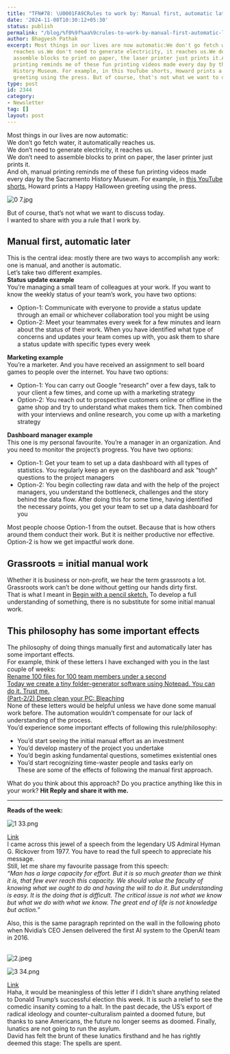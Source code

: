 ```yaml
---
title: "TFN#78: \U0001FA9CRules to work by: Manual first, automatic later"
date: '2024-11-08T10:30:12+05:30'
status: publish
permalink: "/blog/%f0%9f%aa%9crules-to-work-by-manual-first-automatic-later"
author: Bhagyesh Pathak
excerpt: Most things in our lives are now automatic:We don't go fetch water, it automatically
  reaches us.We don't need to generate electricity, it reaches us.We don't need to
  assemble blocks to print on paper, the laser printer just prints it.And oh, manual
  printing reminds me of these fun printing videos made every day by the Sacramento
  History Museum. For example, in this YouTube shorts, Howard prints a Happy Halloween
  greeting using the press. But of course, that's not what we want to discuss...
type: post
id: 2344
category:
- Newsletter
tag: []
layout: post
---
```


Most things in our lives are now automatic:  
We don’t go fetch water, it automatically reaches us.  
We don’t need to generate electricity, it reaches us.  
We don’t need to assemble blocks to print on paper, the laser printer just prints it.  
And oh, manual printing reminds me of these fun printing videos made every day by the Sacramento History Museum. For example, in [this YouTube shorts](https://www.youtube.com/shorts/4I05YGZhV9Y), Howard prints a Happy Halloween greeting using the press.

![0 7.jpg](https://embed.filekitcdn.com/e/tkwVjiL2WnM6sb9P2ZThes/gytY2DBdiAYHk67aYwcN3e)

But of course, that’s not what we want to discuss today.  
I wanted to share with you a rule that I work by.

Manual first, automatic later
-----------------------------

This is the central idea: mostly there are two ways to accomplish any work: one is manual, and another is automatic.  
Let’s take two different examples.  
​**Status update example**​  
You’re managing a small team of colleagues at your work. If you want to know the weekly status of your team’s work, you have two options:

- Option-1: Communicate with everyone to provide a status update through an email or whichever collaboration tool you might be using
- Option-2: Meet your teammates every week for a few minutes and learn about the status of their work. When you have identified what type of concerns and updates your team comes up with, you ask them to share a status update with specific types every week

**Marketing example**​  
You’re a marketer. And you have received an assignment to sell board games to people over the internet. You have two options:

- Option-1: You can carry out Google “research” over a few days, talk to your client a few times, and come up with a marketing strategy
- Option-2: You reach out to prospective customers online or offline in the game shop and try to understand what makes them tick. Then combined with your interviews and online research, you come up with a marketing strategy

**Dashboard manager example**​  
This one is my personal favourite. You’re a manager in an organization. And you need to monitor the project’s progress. You have two options:

- Option-1: Get your team to set up a data dashboard with all types of statistics. You regularly keep an eye on the dashboard and ask “tough” questions to the project managers
- Option-2: You begin collecting raw data and with the help of the project managers, you understand the bottleneck, challenges and the story behind the data flow. After doing this for some time, having identified the necessary points, you get your team to set up a data dashboard for you

Most people choose Option-1 from the outset. Because that is how others around them conduct their work. But it is neither productive nor effective.  
Option-2 is how we get impactful work done.

Grassroots = initial manual work
--------------------------------

Whether it is business or non-profit, we hear the term grassroots a lot. Grassroots work can’t be done without getting our hands dirty first.  
That is what I meant in [Begin with a pencil sketch.](https://bhagyeshpathak.com/blog/begin-with-a-pencil-sketch) To develop a full understanding of something, there is no substitute for some initial manual work.

This philosophy has some important effects
------------------------------------------

The philosophy of doing things manually first and automatically later has some important effects.  
For example, think of these letters I have exchanged with you in the last couple of weeks:  
​[Rename 100 files for 100 team members under a second](https://get.bhagyeshpathak.com/posts/rename-100-files-for-100-team-members-under-a-second)​  
​[Today we create a tiny folder-generator software using Notepad. You can do it. Trust me.](https://get.bhagyeshpathak.com/posts/today-we-create-a-tiny-folder-generator-software-using-notepad-you-can-do-it-trust-me)​  
​[(Part-2/2) Deep clean your PC: Bleaching](https://get.bhagyeshpathak.com/posts/part-2-2-deep-clean-your-pc-bleaching)​  
None of these letters would be helpful unless we have done some manual work before. The automation wouldn’t compensate for our lack of understanding of the process.  
You’d experience some important effects of following this rule/philosophy:

- You’d start seeing the initial manual effort as an investment
- You’d develop mastery of the project you undertake
- You’d begin asking fundamental questions, sometimes existential ones
- You’d start recognizing time-waster people and tasks early on  
  These are some of the effects of following the manual first approach.

What do you think about this approach? Do you practice anything like this in your work? **Hit Reply and share it with me.**

---

**Reads of the week:**

![1 33.png](https://embed.filekitcdn.com/e/tkwVjiL2WnM6sb9P2ZThes/4VoNxecuACXUMRGWN1kjFe)

​[Link](https://govleaders.org/rickover-purpose.htm)​  
I came across this jewel of a speech from the legendary US Admiral Hyman G. Rickover from 1977. You have to read the full speech to appreciate his message.  
Still, let me share my favourite passage from this speech:  
​*“Man has a large capacity for effort. But it is so much greater than we think it is, that few ever reach this capacity. We should value the faculty of knowing what we ought to do and having the will to do it. But understanding is easy. It is the doing that is difficult. The critical issue is not what we know but what we do with what we know. The great end of life is not knowledge but action.”*

Also, this is the same paragraph reprinted on the wall in the following photo when Nvidia’s CEO Jensen delivered the first AI system to the OpenAI team in 2016.  
​

![2.jpeg](https://embed.filekitcdn.com/e/tkwVjiL2WnM6sb9P2ZThes/nZakvQaJfb2BbsRjhfGrbE)

![3 34.png](https://embed.filekitcdn.com/e/tkwVjiL2WnM6sb9P2ZThes/szTz6bpjKe3B8WgxKU14W4)

​[Link](https://world.hey.com/dhh/the-spells-are-spent-beaa675b)​  
Haha, it would be meaningless of this letter if I didn’t share anything related to Donald Trump’s successful election this week. It is such a relief to see the comedic insanity coming to a halt. In the past decade, the US’s export of radical ideology and counter-culturalism painted a doomed future, but thanks to sane Americans, the future no longer seems as doomed. Finally, lunatics are not going to run the asylum.  
David has felt the brunt of these lunatics firsthand and he has rightly deemed this stage: The spells are spent.